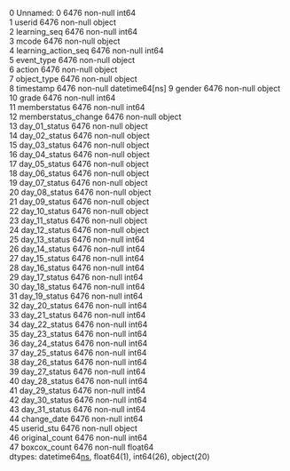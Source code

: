 0 Unnamed: 0 6476 non-null int64  
 1 userid 6476 non-null object  
 2 learning_seq 6476 non-null int64  
 3 mcode 6476 non-null object  
 4 learning_action_seq 6476 non-null int64  
 5 event_type 6476 non-null object  
 6 action 6476 non-null object  
 7 object_type 6476 non-null object  
 8 timestamp 6476 non-null datetime64[ns]
9 gender 6476 non-null object  
 10 grade 6476 non-null int64  
 11 memberstatus 6476 non-null int64  
 12 memberstatus_change 6476 non-null object  
 13 day_01_status 6476 non-null object  
 14 day_02_status 6476 non-null object  
 15 day_03_status 6476 non-null object  
 16 day_04_status 6476 non-null object  
 17 day_05_status 6476 non-null object  
 18 day_06_status 6476 non-null object  
 19 day_07_status 6476 non-null object  
 20 day_08_status 6476 non-null object  
 21 day_09_status 6476 non-null object  
 22 day_10_status 6476 non-null object  
 23 day_11_status 6476 non-null object  
 24 day_12_status 6476 non-null object  
 25 day_13_status 6476 non-null int64  
 26 day_14_status 6476 non-null int64  
 27 day_15_status 6476 non-null int64  
 28 day_16_status 6476 non-null int64  
 29 day_17_status 6476 non-null int64  
 30 day_18_status 6476 non-null int64  
 31 day_19_status 6476 non-null int64  
 32 day_20_status 6476 non-null int64  
 33 day_21_status 6476 non-null int64  
 34 day_22_status 6476 non-null int64  
 35 day_23_status 6476 non-null int64  
 36 day_24_status 6476 non-null int64  
 37 day_25_status 6476 non-null int64  
 38 day_26_status 6476 non-null int64  
 39 day_27_status 6476 non-null int64  
 40 day_28_status 6476 non-null int64  
 41 day_29_status 6476 non-null int64  
 42 day_30_status 6476 non-null int64  
 43 day_31_status 6476 non-null int64  
 44 change_date 6476 non-null int64  
 45 userid_stu 6476 non-null object  
 46 original_count 6476 non-null int64  
 47 boxcox_count 6476 non-null float64  
dtypes: datetime64[ns](1), float64(1), int64(26), object(20)
